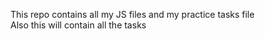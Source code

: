 This repo contains all my JS files and my practice tasks file <br>
Also this will contain all the tasks
